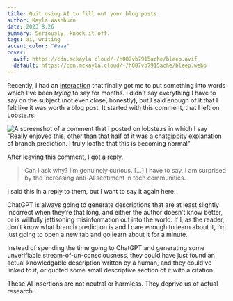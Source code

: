 ```yaml
---
title: Quit using AI to fill out your blog posts
author: Kayla Washburn
date: 2023.8.26
summary: Seriously, knock it off.
tags: ai, writing
accent_color: "#aaa"
cover:
  avif: https://cdn.mckayla.cloud/-/h087vb7915ache/bleep.avif
  default: https://cdn.mckayla.cloud/-/h087vb7915ache/bleep.webp
---
```


<!--

## Prelude

I'm quite a fan of [Lobste.rs]. I like the content that gets shared there, and the comments section tends to be a lot nicer than certain similar sites which sport orange color schemes. I think the invite-only, reputation-tree model of user interaction has actually done a pretty good job of keeping conversation productive and on-topic with minimal moderation, allowing people to still speak quite freely in all the ways that are appropriate.

---

-->

Recently, I had an [interaction] that finally got me to put something into words which I've been _trying_ to say for months. I didn't say everything I have to say on the subject (not even close, honestly), but I said enough of it that I felt like it was worth a blog post. It started with this comment, that I left on [Lobste.rs].

![A screenshot of a comment that I posted on lobste.rs in which I say "Really enjoyed this, other than that half of it was a chatgippity explanation of branch prediction. I truly loathe that this is becoming normal"](https://cdn.mckayla.cloud/-/exi9y0904vh99i/lobsters.webp)

After leaving this comment, I got a reply.

> Can I ask why? I’m genuinely curious. [...] I have to say, I am surprised by the increasing anti-AI sentiment in tech communities.

I said this in a reply to them, but I want to say it again here:

ChatGPT is always going to generate descriptions that are at least slightly incorrect when they’re that long, and either the author doesn’t know better, or is willfully jettisoning misinformation out into the world. If I, as the reader, don’t know what branch prediction is and I care enough to learn about it, I’m just going to open a new tab and go learn about it for a minute.

Instead of spending the time going to ChatGPT and generating some unverifiable stream-of-un-consciousness, they could have just found an actual knowledgable description written by a human, and they could’ve linked to it, or quoted some small descriptive section of it with a citation.

These AI insertions are not neutral or harmless. They deprive us of actual research.

[lobste.rs]: https://lobste.rs
[interaction]: https://lobste.rs/s/kaxcd8/print_lol_doubled_speed_my_go_function#c_xzpa2o
